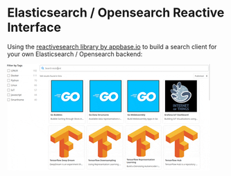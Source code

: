 # Elasticsearch / Opensearch Reactive Interface

Using the [reactivesearch library by appbase.io](https://opensource.appbase.io/reactivesearch/) to build a search client for your own Elasticsearch / Opensearch backend:


![Elasticsearch / Opensearch Reactive Interface](./Reactive_Search_Demo.gif)